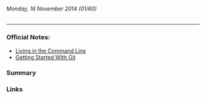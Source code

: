 ###### Monday, 16 November 2014 (01/60)
---
### Official Notes:
- [Living in the Command Line](https://github.com/paul-howard-ga/00-class-notes/tree/master/week_01_fundamentals/day_01_tools_and_git/dusk_command_line)
- [Getting Started With Git](https://github.com/paul-howard-ga/00-class-notes/tree/master/week_01_fundamentals/day_01_tools_and_git/dusk_git)

### Summary

### Links